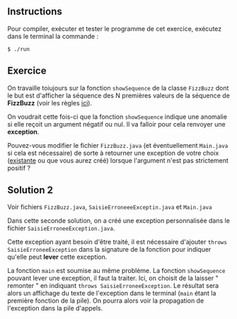 
Instructions
--------------------------------------------------------------------------------

Pour compiler, exécuter et tester le programme de cet exercice, 
exécutez dans le terminal la commande :

    $ ./run


Exercice
--------------------------------------------------------------------------------

On travaille toiujours sur la fonction `showSequence` de la classe `FizzBuzz` dont le but est d'afficher la séquence des N premières valeurs de la séquence de **FizzBuzz** (voir les règles [ici](https://en.wikipedia.org/wiki/Fizz_buzz)).

On voudrait cette fois-ci que la fonction `showSequence` indique une anomalie si elle reçoit un argument négatif ou nul. Il va falloir pour cela renvoyer une **exception**.

Pouvez-vous modifier le fichier `FizzBuzz.java` (et éventuellement `Main.java` si cela est nécessaire) de sorte à retourner une exception de votre choix ([existante](https://programming.guide/java/list-of-java-exceptions.html) ou que vous aurez créé) lorsque l'argument n'est pas strictement positif ?


Solution 2
--------------------------------------------------------------------------------

Voir fichiers `FizzBuzz.java`, `SaisieErroneeeExceptin.java` et `Main.java`

Dans cette seconde solution, on a créé une exception personnalisée dans le fichier `SaisieErroneeException.java`. 

Cette exception ayant besoin d'être traité, il est nécessaire d'ajouter ```throws SaisieErroneeException``` dans la signature de la fonction pour indiquer qu'elle peut **lever** cette exception.

La fonction `main` est soumise au même problème. La fonction `showSequence` pouvant lever une exception, il faut la traiter. Ici, on choisit de la laisser " remonter " en indiquant ```throws SaisieErroneeException```. Le résultat sera alors un affichage du texte de l'exception dans le terminal (`main` étant la première fonction de la pile). On pourra alors voir la propagation de l'exception dans la pile d'appels.
